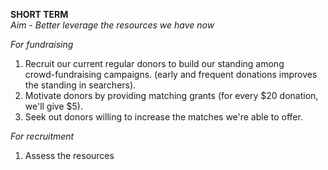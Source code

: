 **SHORT TERM**  
*Aim - Better leverage the resources we have now*

*For fundraising*
1) Recruit our current regular donors to build our standing among  
crowd-fundraising campaigns. (early and frequent donations improves
the standing in searchers). 
2) Motivate donors by providing matching grants (for every $20 donation, 
we'll give $5). 
3) Seek out donors willing to increase the matches we're able to offer. 

*For recruitment*
1) Assess the resources
